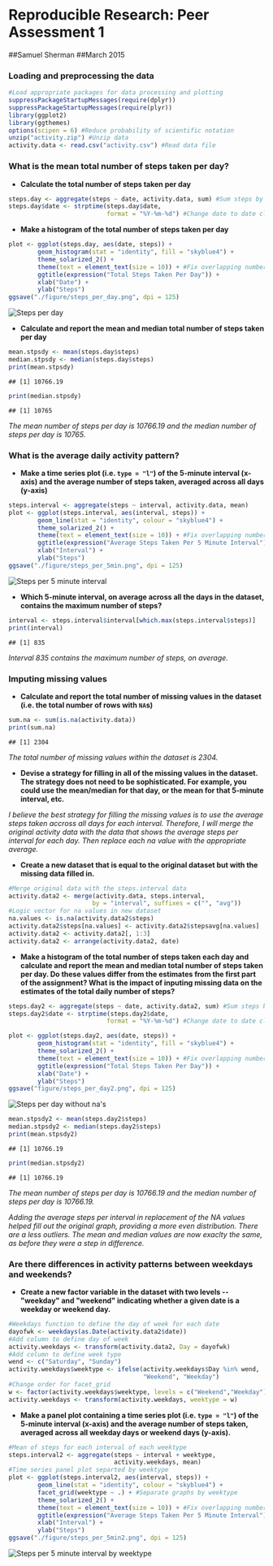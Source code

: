 # Reproducible Research: Peer Assessment 1

##Samuel Sherman
##March 2015


### Loading and preprocessing the data


```r
#Load appropriate packages for data processing and plotting
suppressPackageStartupMessages(require(dplyr))
suppressPackageStartupMessages(require(plyr))
library(ggplot2)
library(ggthemes)
options(scipen = 6) #Reduce probability of scientific notation
unzip("activity.zip") #Unzip data
activity.data <- read.csv("activity.csv") #Read data file
```

### What is the mean total number of steps taken per day?

* __Calculate the total number of steps taken per day__


```r
steps.day <- aggregate(steps ~ date, activity.data, sum) #Sum steps by date
steps.day$date <- strptime(steps.day$date, 
                           format = "%Y-%m-%d") #Change date to date class
```

* __Make a histogram of the total number of steps taken per day__


```r
plot <- ggplot(steps.day, aes(date, steps)) +
        geom_histogram(stat = "identity", fill = "skyblue4") +  
        theme_solarized_2() +
        theme(text = element_text(size = 10)) + #Fix overlapping numbers
        ggtitle(expression("Total Steps Taken Per Day")) +
        xlab("Date") +
        ylab("Steps")
ggsave("./figure/steps_per_day.png", dpi = 125)
```

![Steps per day](figure/steps_per_day.png)

* __Calculate and report the mean and median total number of steps taken per day__


```r
mean.stpsdy <- mean(steps.day$steps)
median.stpsdy <- median(steps.day$steps)
print(mean.stpsdy)
```

```
## [1] 10766.19
```

```r
print(median.stpsdy)
```

```
## [1] 10765
```

_The mean number of steps per day is 10766.19 and the median
number of steps per day is 10765._

### What is the average daily activity pattern?

*  __Make a time series plot (i.e. `type = "l"`) of the 5-minute
   interval (x-axis) and the average number of steps taken, averaged
   across all days (y-axis)__


```r
steps.interval <- aggregate(steps ~ interval, activity.data, mean)
plot <- ggplot(steps.interval, aes(interval, steps)) +
        geom_line(stat = "identity", colour = "skyblue4") +  
        theme_solarized_2() +
        theme(text = element_text(size = 10)) + #Fix overlapping numbers
        ggtitle(expression("Average Steps Taken Per 5 Minute Interval")) +
        xlab("Interval") +
        ylab("Steps")
ggsave("./figure/steps_per_5min.png", dpi = 125)
```

![Steps per 5 minute interval](figure/steps_per_5min.png)

*  __Which 5-minute interval, on average across all the days in the
   dataset, contains the maximum number of steps?__


```r
interval <- steps.interval$interval[which.max(steps.interval$steps)]
print(interval)
```

```
## [1] 835
```

_Interval 835 contains the maximum number of steps, on average._

### Imputing missing values

*  __Calculate and report the total number of missing values in the
   dataset (i.e. the total number of rows with `NA`s)__
   

```r
sum.na <- sum(is.na(activity.data))
print(sum.na)
```

```
## [1] 2304
```

_The total number of missing values within the dataset is 2304._

*  __Devise a strategy for filling in all of the missing values in the
   dataset. The strategy does not need to be sophisticated. For
   example, you could use the mean/median for that day, or the mean
   for that 5-minute interval, etc.__

_I believe the best strategy for filling the missing values is to use the
average steps taken accross all days for each interval.  Therefore, I will
merge the original activity data with the data that shows the average steps per
interval for each day.  Then replace each na value with the appropriate
average._   

*  __Create a new dataset that is equal to the original dataset but with
   the missing data filled in.__


```r
#Merge original data with the steps.interval data
activity.data2 <- merge(activity.data, steps.interval, 
                       by = "interval", suffixes = c("", "avg"))
#Logic vector for na values in new dataset
na.values <- is.na(activity.data2$steps)
activity.data2$steps[na.values] <- activity.data2$stepsavg[na.values]
activity.data2 <- activity.data2[, 1:3]
activity.data2 <- arrange(activity.data2, date)
```

*  __Make a histogram of the total number of steps taken each day and
   calculate and report the mean and median total number of
   steps taken per day. Do these values differ from the estimates from
   the first part of the assignment? What is the impact of inputing
   missing data on the estimates of the total daily number of steps?__


```r
steps.day2 <- aggregate(steps ~ date, activity.data2, sum) #Sum steps by date
steps.day2$date <- strptime(steps.day2$date, 
                           format = "%Y-%m-%d") #Change date to date class
```


```r
plot <- ggplot(steps.day2, aes(date, steps)) +
        geom_histogram(stat = "identity", fill = "skyblue4") +  
        theme_solarized_2() +
        theme(text = element_text(size = 10)) + #Fix overlapping numbers
        ggtitle(expression("Total Steps Taken Per Day")) +
        xlab("Date") +
        ylab("Steps")
ggsave("figure/steps_per_day2.png", dpi = 125)
```

![Steps per day without na's](figure/steps_per_day2.png)


```r
mean.stpsdy2 <- mean(steps.day2$steps)
median.stpsdy2 <- median(steps.day2$steps)
print(mean.stpsdy2)
```

```
## [1] 10766.19
```

```r
print(median.stpsdy2)
```

```
## [1] 10766.19
```

_The mean number of steps per day is 10766.19 and the median
number of steps per day is 10766.19._

_Adding the average steps per interval in replacement of the NA values helped
fill out the original graph, providing a more even distribution. There are a
less outliers. The mean and median values are now exaclty the same, as before
they were a step in difference._ 

### Are there differences in activity patterns between weekdays and weekends?

*  __Create a new factor variable in the dataset with two levels --
   "weekday" and "weekend" indicating whether a given date is a
   weekday or weekend day.__


```r
#Weekdays function to define the day of week for each date
dayofwk <- weekdays(as.Date(activity.data2$date))
#Add column to define day of week
activity.weekdays <- transform(activity.data2, Day = dayofwk)
#Add column to define week type
wend <- c("Saturday", "Sunday")
activity.weekdays$weektype <- ifelse(activity.weekdays$Day %in% wend, 
                                     "Weekend", "Weekday")
#Change order for facet_grid
w <- factor(activity.weekdays$weektype, levels = c("Weekend","Weekday"))
activity.weekdays <- transform(activity.weekdays, weektype = w)
```

*  __Make a panel plot containing a time series plot (i.e. `type = "l"`)
   of the 5-minute interval (x-axis) and the average number of steps
   taken, averaged across all weekday days or weekend days
   (y-axis).__


```r
#Mean of steps for each interval of each weektype
steps.interval2 <- aggregate(steps ~ interval + weektype,  
                             activity.weekdays, mean)
#Time series panel plot separted by weektype
plot <- ggplot(steps.interval2, aes(interval, steps)) +
        geom_line(stat = "identity", colour = "skyblue4") + 
        facet_grid(weektype ~ .) + #Separate graphs by weektype
        theme_solarized_2() +
        theme(text = element_text(size = 10)) + #Fix overlapping numbers
        ggtitle(expression("Average Steps Taken Per 5 Minute Interval")) +
        xlab("Interval") +
        ylab("Steps")
ggsave("./figure/steps_per_5min2.png", dpi = 125)
```

![Steps per 5 minute interval by weektype](figure/steps_per_5min2.png)
